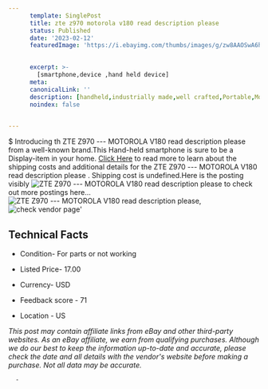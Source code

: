 ```yaml
---
      template: SinglePost
      title: zte z970 motorola v180 read description please 
      status: Published
      date: '2023-02-12'
      featuredImage: 'https://i.ebayimg.com/thumbs/images/g/zw8AAOSwA6hj2tTq/s-l225.jpg'
       

      excerpt: >-
        [smartphone,device ,hand held device]
      meta:
      canonicalLink: ''
      description: [handheld,industrially made,well crafted,Portable,Mobile,Compact,Convenient,Lightweight,Maneuverable,Man-portable,Miniature,Carriable,Hand-held,Light,Holdable,Transportable,Mobile device,Pocket-sized,On-the-go,Wireless,Cordless,Compact size,Convenient size, smartphone,device ,hand held device]
      noindex: false
      

---
```

$
      Introducing th ZTE Z970 --- MOTOROLA V180 read description please  from a well-known brand.This Hand-held smartphone is sure to be a Display-item in your home. [Click Here](https://www.ebay.com/itm/295504746285?hash=item44cd74972d%3Ag%3Azw8AAOSwA6hj2tTq&mkevt=1&mkcid=1&mkrid=711-53200-19255-0&campid=%253CePNCampaignId%253E&customid=%253CreferenceId%253E&toolid=10049) to read more to learn about the shipping costs and additional details for the ZTE Z970 --- MOTOROLA V180 read description please . Shipping cost is undefined.Here is the posting visibly ![ZTE Z970 --- MOTOROLA V180 read description please ](https://i.ebayimg.com/thumbs/images/g/zw8AAOSwA6hj2tTq/s-l225.jpg) to check out more postings here... ![ZTE Z970 --- MOTOROLA V180 read description please ](https://i.ebayimg.com/images/g/zw8AAOSwA6hj2tTq/s-l1600.jpg), ![check vendor page](https://origin-galleryplus.ebayimg.com/ws/web/295504746285_2_0_1/225x225.jpg,https://origin-galleryplus.ebayimg.com/ws/web/295504746285_3_0_1/225x225.jpg,https://origin-galleryplus.ebayimg.com/ws/web/295504746285_4_0_1/225x225.jpg,https://origin-galleryplus.ebayimg.com/ws/web/295504746285_5_0_1/225x225.jpg,https://origin-galleryplus.ebayimg.com/ws/web/295504746285_6_0_1/225x225.jpg,https://origin-galleryplus.ebayimg.com/ws/web/295504746285_7_0_1/225x225.jpg,https://origin-galleryplus.ebayimg.com/ws/web/295504746285_8_0_1/225x225.jpg,https://origin-galleryplus.ebayimg.com/ws/web/295504746285_9_0_1/225x225.jpg,https://origin-galleryplus.ebayimg.com/ws/web/295504746285_10_0_1/225x225.jpg,https://origin-galleryplus.ebayimg.com/ws/web/295504746285_11_0_1/225x225.jpg,https://origin-galleryplus.ebayimg.com/ws/web/295504746285_12_0_1/225x225.jpg)'

      

 ## Technical Facts 



     
      

 - Condition- For parts or not working 


      

 - Listed Price- 17.00 


      

 - Currency- USD 


      

 - Feedback score - 71 


      

 - Location - US 


      
      

 *_This post may contain affiliate links from eBay and other third-party websites. As an eBay affiliate, we earn from qualifying purchases. Although we do our best to keep the information up-to-date and accurate, please check the date and all details with the vendor's website before making a purchase. Not all data may be accurate._*




      -
